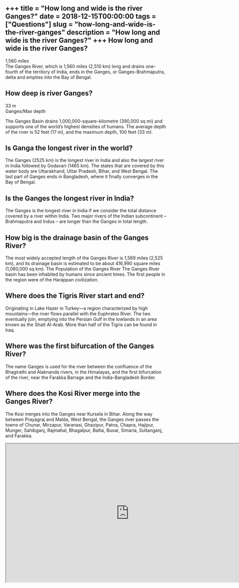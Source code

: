 +++
title = "How long and wide is the river Ganges?"
date = 2018-12-15T00:00:00
tags = ["Questions"]
slug = "how-long-and-wide-is-the-river-ganges"
description = "How long and wide is the river Ganges?"
+++
How long and wide is the river Ganges?
--------------------------------------

1,560 miles  
The Ganges River, which is 1,560 miles (2,510 km) long and drains one-fourth of the territory of India, ends in the Ganges, or Ganges-Brahmaputra, delta and empties into the Bay of Bengal.

How deep is river Ganges?
-------------------------

33 m  
Ganges/Max depth

The Ganges Basin drains 1,000,000-square-kilometre (390,000 sq mi) and supports one of the world’s highest densities of humans. The average depth of the river is 52 feet (17 m), and the maximum depth, 100 feet (33 m).

Is Ganga the longest river in the world?
----------------------------------------

The Ganges (2525 km) is the longest river in India and also the largest river in India followed by Godavari (1465 km). The states that are covered by this water body are Uttarakhand, Uttar Pradesh, Bihar, and West Bengal. The last part of Ganges ends in Bangladesh, where it finally converges in the Bay of Bengal.

Is the Ganges the longest river in India?
-----------------------------------------

The Ganges is the longest river in India if we consider the total distance covered by a river within India. Two major rivers of the Indian subcontinent – Brahmaputra and Indus – are longer than the Ganges in total length.

How big is the drainage basin of the Ganges River?
--------------------------------------------------

The most widely accepted length of the Ganges River is 1,569 miles (2,525 km), and its drainage basin is estimated to be about 416,990 square miles (1,080,000 sq km). The Population of the Ganges River The Ganges River basin has been inhabited by humans since ancient times. The first people in the region were of the Harappan civilization.

Where does the Tigris River start and end?
------------------------------------------

Originating in Lake Hazer in Turkey—a region characterized by high mountains—the river flows parallel with the Euphrates River. The two eventually join, emptying into the Persian Gulf in the lowlands in an area known as the Shatt Al-Arab. More than half of the Tigris can be found in Iraq.

Where was the first bifurcation of the Ganges River?
----------------------------------------------------

The name Ganges is used for the river between the confluence of the Bhagirathi and Alaknanda rivers, in the Himalayas, and the first bifurcation of the river, near the Farakka Barrage and the India-Bangladesh Border.

Where does the Kosi River merge into the Ganges River?
------------------------------------------------------

The Kosi merges into the Ganges near Kursela in Bihar. Along the way between Prayagraj and Malda, West Bengal, the Ganges river passes the towns of Chunar, Mirzapur, Varanasi, Ghazipur, Patna, Chapra, Hajipur, Munger, Sahibganj, Rajmahal, Bhagalpur, Ballia, Buxar, Simaria, Sultanganj, and Farakka.

<iframe allow="accelerometer; autoplay; clipboard-write; encrypted-media; gyroscope; picture-in-picture" allowfullscreen="" class="__youtube_prefs__  epyt-is-override  no-lazyload" data-no-lazy="1" data-origheight="433" data-origwidth="770" data-skipgform_ajax_framebjll="" height="433" id="_ytid_71817" loading="lazy" src="https://www.youtube.com/embed/M2j_Ka3XTgA?enablejsapi=1&autoplay=0&cc_load_policy=0&cc_lang_pref=&iv_load_policy=1&loop=0&modestbranding=0&rel=1&fs=1&playsinline=0&autohide=2&theme=dark&color=red&controls=1&" title="YouTube player" width="770"></iframe>
